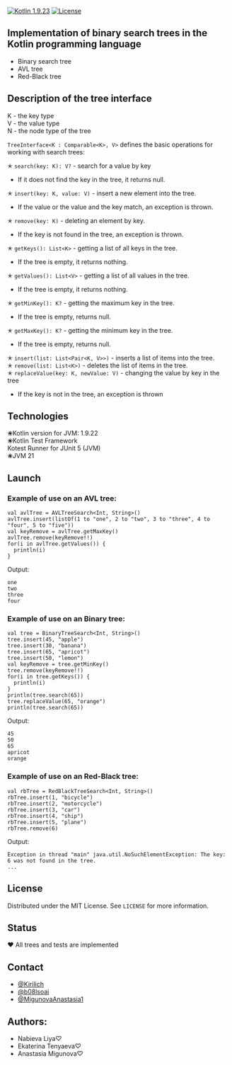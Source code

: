 [![Kotlin 1.9.23][kotlin_img]][kotlin_releases_url]
[![License][license_img]][repo_license_url]
## Implementation of binary search trees in the Kotlin programming language

* Binary search tree
* AVL tree
* Red-Black tree

## Description of the tree interface

K - the key type<br>
V - the value type<br>
N - the node type of the tree<br>


`TreeInterface<K : Comparable<K>, V>` defines the basic operations for working with search trees:

✭ `search(key: K): V?` - search for a value by key
- If it does not find the key in the tree, it returns null.<br>

✭ `insert(key: K, value: V)` - insert a new element into the tree.
- If the value or the value and the key match, an exception is thrown.<br>

✭ `remove(key: K)` - deleting an element by key.
- If the key is not found in the tree, an exception is thrown.<br>

✭ `getKeys(): List<K>` - getting a list of all keys in the tree.
- If the tree is empty, it returns nothing.<br>

✭ `getValues(): List<V>` - getting a list of all values in the tree.
- If the tree is empty, it returns nothing.<br>

✭ `getMinKey(): K?` - getting the maximum key in the tree.
- If the tree is empty, returns null.<br>

✭ `getMaxKey(): K?` - getting the minimum key in the tree.
- If the tree is empty, returns null.<br>

✭ `insert(list: List<Pair<K, V>>)` - inserts a list of items into the tree.<br>
✭ `remove(list: List<K>)` - deletes the list of items in the tree.<br>
✭ `replaceValue(key: K, newValue: V)` - changing the value by key in the tree
- If the key is not in the tree, an exception is thrown<br>

## Technologies

❀Kotlin version for JVM: 1.9.22<br>
❀Kotlin Test Framework<br>
Kotest Runner for JUnit 5 (JVM)<br>
❀JVM 21<br>

## Launch

### Example of use on an AVL tree:
```
val avlTree = AVLTreeSearch<Int, String>()
avlTree.insert(listOf(1 to "one", 2 to "two", 3 to "three", 4 to "four", 5 to "five"))
val keyRemove = avlTree.getMaxKey()
avlTree.remove(keyRemove!!)
for(i in avlTree.getValues()) {
  println(i)
}
```
Output:
```
one
two
three
four
```

### Example of use on an Binary tree:
```
val tree = BinaryTreeSearch<Int, String>()
tree.insert(45, "apple")
tree.insert(30, "banana")
tree.insert(65, "apricot")
tree.insert(50, "lemon")
val keyRemove = tree.getMinKey()
tree.remove(keyRemove!!)
for(i in tree.getKeys()) {
  println(i)
}
println(tree.search(65))
tree.replaceValue(65, "orange")
println(tree.search(65))
```
Output:
```
45
50
65
apricot
orange
```

### Example of use on an Red-Black tree:
```
val rbTree = RedBlackTreeSearch<Int, String>()
rbTree.insert(1, "bicycle")
rbTree.insert(2, "motorcycle")
rbTree.insert(3, "car")
rbTree.insert(4, "ship")
rbTree.insert(5, "plane")
rbTree.remove(6)
```
Output:
```
Exception in thread "main" java.util.NoSuchElementException: The key: 6 was not found in the tree.
...
```
## License

Distributed under the MIT License. See `LICENSE` for more information.<br>

## Status

❤️ All trees and tests are implemented<br>

## Contact

* [@Kirilich](https://github.com/Kirilich)
* [@b08lsoai](https://github.com/b08lsoai)
* [@MigunovaAnastasia1](https://github.com/MigunovaAnastasia1)

## Authors:

* Nabieva Liya♡
* Ekaterina Tenyaeva♡
* Anastasia Migunova♡

<!-- links -->

[kotlin_img]: https://img.shields.io/badge/Kotlin-%201.9.22-magenta
[license_img]: https://img.shields.io/badge/license-MIT-blue
[kotlin_releases_url]: https://kotlinlang.org/docs/releases.html#release-details
[repo_license_url]: https://github.com/spbu-coding-2023/trees-13/blob/main/LICENSE
